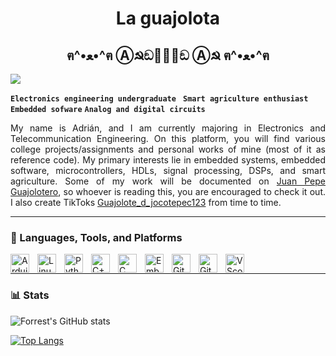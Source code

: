 <div align="center">

# La guajolota 
## ฅ^•ﻌ•^ฅ Ⓐ☭ඞ🐛🧉🐛ඞ Ⓐ☭ ฅ^•ﻌ•^ฅ

</div>

![](https://komarev.com/ghpvc/?username=yLa-guajolota&style=flat-square)

**`Electronics engineering undergraduate `** **`Smart agriculture enthusiast`** **`Embedded sofware`** **`Analog and digital circuits`**  

<div style="text-align: justify">

My name is Adrián, and I am currently majoring in Electronics and Telecommunication Engineering. On this platform, you will find various college projects/assignments and personal works of mine (most of it as reference code). My primary interests lie in embedded systems, embedded software, microcontrollers, HDLs, signal processing, DSPs, and smart agriculture. Some of my work will be documented on [Juan Pepe Guajolotero](https://www.youtube.com/@JuanPepeGuajolotero), so whoever is reading this, you are encouraged to check it out. I also create TikToks [Guajolote_d_jocotepec123](https://www.tiktok.com/@guajolote_d_jocotepec123) from time to time.

</div>

---
### 🧰 Languages, Tools, and Platforms

<img align="left" alt="Arduino" width="30px" style="padding-right:10px;" src="https://cdn.jsdelivr.net/gh/devicons/devicon/icons/arduino/arduino-original-wordmark.svg" />
<img align="left" alt="Linux" width="30px" style="padding-right:10px;" src="https://cdn.jsdelivr.net/gh/devicons/devicon/icons/linux/linux-original.svg" />
<img align="left" alt="Python" width="30px" style="padding-right:10px;" src="https://cdn.jsdelivr.net/gh/devicons/devicon/icons/python/python-original-wordmark.svg" />
<img align="left" alt="C++" width="30px" style="padding-right:10px;" src="https://cdn.jsdelivr.net/gh/devicons/devicon/icons/cplusplus/cplusplus-line.svg" />
<img align="left" alt="C" width="30px" style="padding-right:10px;" src="https://cdn.jsdelivr.net/gh/devicons/devicon/icons/c/c-original.svg" />
<img align="left" alt="Embedded C" width="30px" style="padding-right:10px;" src="https://cdn.jsdelivr.net/gh/devicons/devicon/icons/embeddedc/embeddedc-original-wordmark.svg" />
<img align="left" alt="Git" width="30px" style="padding-right:10px;" src="https://cdn.jsdelivr.net/gh/devicons/devicon/icons/git/git-original.svg" />
<img align="left" alt="GitHub" width="30px" style="padding-right:10px;" src="https://cdn.jsdelivr.net/gh/devicons/devicon/icons/github/github-original.svg" />
<img align="left" alt="VScode" width="30px" style="padding-right:10px;" src="https://cdn.jsdelivr.net/gh/devicons/devicon/icons/vscode/vscode-original-wordmark.svg" />
<br />

---
### 📊 Stats

![Forrest's GitHub stats](https://github-readme-stats.vercel.app/api?username=La-guajolota&show_icons=true&theme=gruvbox)

<!-- ![GitHub Streak](https://streak-stats.demolab.com?user=ForrestKnight&theme=gruvbox&border_radius=4.5) -->

[![Top Langs](https://github-readme-stats.vercel.app/api/top-langs/?username=La-guajolota&layout=pie&hide=html,pawn,purebasic,batchfile,makefile,tcl)](https://github.com/anuraghazra/github-readme-stats)
